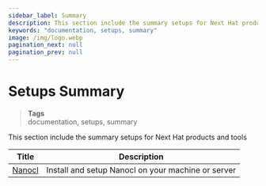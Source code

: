 ```yaml
---
sidebar_label: Summary
description: This section include the summary setups for Next Hat products and tools.
keywords: "documentation, setups, summary"
image: /img/logo.webp
pagination_next: null
pagination_prev: null
---
```


# Setups Summary

> **Tags** <br />
> documentation, setups, summary

This section include the summary setups for Next Hat products and tools

| Title      | Description |
| ----------- | ----------- |
| [Nanocl](/docs/setups/nanocl/linux/ubuntu.md)   | Install and setup Nanocl on your machine or server     |
